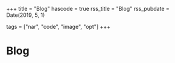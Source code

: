 +++
title = "Blog"
hascode = true
rss_title = "Blog"
rss_pubdate = Date(2019, 5, 1)

tags = ["nar", "code", "image", "opt"]
+++

# Blog
